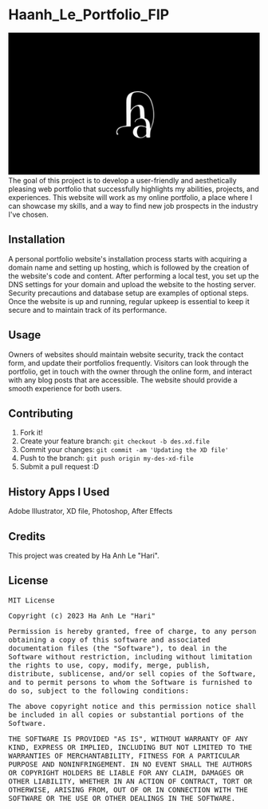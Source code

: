 # Haanh_Le_Portfolio_FIP
<img src="./img/bg.PNG" alt="hari logo">
The goal of this project is to develop a user-friendly and aesthetically pleasing web portfolio that successfully highlights my abilities, projects, and experiences. This website will work as my online portfolio, a place where I can showcase my skills, and a way to find new job prospects in the industry I've chosen.

## Installation
A personal portfolio website's installation process starts with acquiring a domain name and setting up hosting, which is followed by the creation of the website's code and content. After performing a local test, you set up the DNS settings for your domain and upload the website to the hosting server. Security precautions and database setup are examples of optional steps. Once the website is up and running, regular upkeep is essential to keep it secure and to maintain track of its performance.

## Usage
Owners of websites should maintain website security, track the contact form, and update their portfolios frequently. Visitors can look through the portfolio, get in touch with the owner through the online form, and interact with any blog posts that are accessible. The website should provide a smooth experience for both users.

## Contributing
1. Fork it!
2. Create your feature branch: `git checkout -b des.xd.file`
3. Commit your changes: `git commit -am 'Updating the XD file'`
4. Push to the branch: `git push origin my-des-xd-file`
5. Submit a pull request :D
## History Apps I Used
Adobe Illustrator, XD file, Photoshop, After Effects
## Credits
This project was created by Ha Anh Le "Hari".
## License
<samp>MIT License<samp>

<samp>Copyright (c) 2023 Ha Anh Le "Hari"<samp>

<samp>Permission is hereby granted, free of charge, to any person obtaining a copy
of this software and associated documentation files (the "Software"), to deal
in the Software without restriction, including without limitation the rights
to use, copy, modify, merge, publish, distribute, sublicense, and/or sell
copies of the Software, and to permit persons to whom the Software is
furnished to do so, subject to the following conditions:<samp>

<samp>The above copyright notice and this permission notice shall be included in all
copies or substantial portions of the Software.<samp>

<samp>THE SOFTWARE IS PROVIDED "AS IS", WITHOUT WARRANTY OF ANY KIND, EXPRESS OR
IMPLIED, INCLUDING BUT NOT LIMITED TO THE WARRANTIES OF MERCHANTABILITY,
FITNESS FOR A PARTICULAR PURPOSE AND NONINFRINGEMENT. IN NO EVENT SHALL THE
AUTHORS OR COPYRIGHT HOLDERS BE LIABLE FOR ANY CLAIM, DAMAGES OR OTHER
LIABILITY, WHETHER IN AN ACTION OF CONTRACT, TORT OR OTHERWISE, ARISING FROM,
OUT OF OR IN CONNECTION WITH THE SOFTWARE OR THE USE OR OTHER DEALINGS IN THE
SOFTWARE.</samp>
